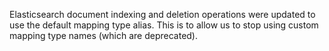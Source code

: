 Elasticsearch document indexing and deletion operations were updated to use the default mapping type alias. This is to allow us to stop using custom mapping type names (which are deprecated).
